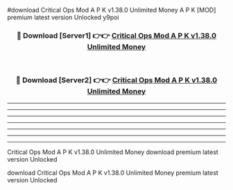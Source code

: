 #download Critical Ops Mod A P K v1.38.0 Unlimited Money  A P K [MOD] premium latest version Unlocked y9poi 



<div align="center">
<h3>🔴 Download [Server1] 👉👉 <a href="https://apkdownload2.web.app/">Critical Ops Mod A P K v1.38.0 Unlimited Money </a></h3><br>

<h3>🔴 Download [Server2] 👉👉 <a href="https://apkdownload2.web.app/">Critical Ops Mod A P K v1.38.0 Unlimited Money </a></h3>
</div>





----------------------------------------------------------

----------------------------------------------------------

----------------------------------------------------------

----------------------------------------------------------

----------------------------------------------------------

----------------------------------------------------------

----------------------------------------------------------

Critical Ops Mod A P K v1.38.0 Unlimited Money  download premium latest version Unlocked

download Critical Ops Mod A P K v1.38.0 Unlimited Money  premium latest version Unlocked
